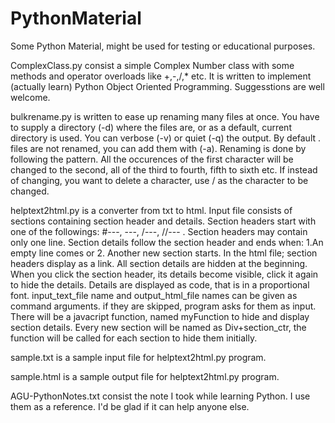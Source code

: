# PythonMaterial
Some Python Material, might be used for testing or educational purposes.

ComplexClass.py consist a simple Complex Number class with some methods and operator overloads like +,-,/,* etc. 
It is written to implement (actually learn) Python Object Oriented Programming. Suggesstions are well welcome.

bulkrename.py is written to ease up renaming many files at once. You have to supply a directory (-d) where the files are, or as a default, current directory is used. You can verbose (-v) or quiet (-q) the output. By default . files are not renamed, you can add them with (-a). Renaming is done by following the pattern. All the occurences of the first     character will be changed to the second, all of the third to fourth, fifth to sixth etc. If instead of changing, you want to delete a character, use / as the character to be changed.

helptext2html.py is a converter from txt to html. Input file consists of sections containing section header and details. Section headers start with one of the followings: #---, ---, /---, //--- . Section headers may contain only one line. Section details follow the section header and ends when: 1.An empty line comes or 2. Another new section starts. In the html file; section headers display as a link. All section details are hidden at the beginning. When you click the section header, its details become visible, click it again to hide the details.
Details are displayed as code, that is in a proportional font. input_text_file name and output_html_file names can be given as command arguments. if they are skipped, program asks for them as input. There will be a javacript function, named myFunction to hide and display section details. Every new section will be named as Div+section_ctr, the function will be called for each section to hide them initially.


sample.txt is a sample input file for helptext2html.py program.

sample.html is a sample output file for helptext2html.py program.


AGU-PythonNotes.txt consist the note I took while learning Python. I use them as a reference. I'd be glad if it can help anyone else.

